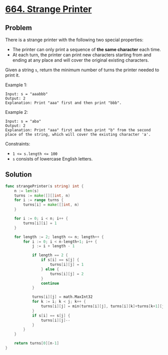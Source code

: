 # [664. Strange Printer](https://leetcode.com/problems/strange-printer/)

## Problem

There is a strange printer with the following two special properties:

- The printer can only print a sequence of **the same character** each time.
- At each turn, the printer can print new characters starting from and ending at any place and will cover the original existing characters.

Given a string `s`, return the minimum number of turns the printer needed to print it.

 

Example 1:

```
Input: s = "aaabbb"
Output: 2
Explanation: Print "aaa" first and then print "bbb".
```

Example 2:

```
Input: s = "aba"
Output: 2
Explanation: Print "aaa" first and then print "b" from the second place of the string, which will cover the existing character 'a'.
``` 

Constraints:

- `1 <= s.length <= 100`
- `s` consists of lowercase English letters.

## Solution

```go
func strangePrinter(s string) int {
	n := len(s)
	turns := make([][]int, n)
	for i := range turns {
		turns[i] = make([]int, n)
	}

	for i := 0; i < n; i++ {
		turns[i][i] = 1
	}

	for length := 2; length <= n; length++ {
		for i := 0; i < n-length+1; i++ {
			j := i + length - 1

			if length == 2 {
				if s[i] == s[j] {
					turns[i][j] = 1
				} else {
					turns[i][j] = 2
				}
				continue
			}

			turns[i][j] = math.MaxInt32
			for k := i; k < j; k++ {
				turns[i][j] = min(turns[i][j], turns[i][k]+turns[k+1][j])
			}
			if s[i] == s[j] {
				turns[i][j]--
			}
		}
	}

	return turns[0][n-1]
}
```
